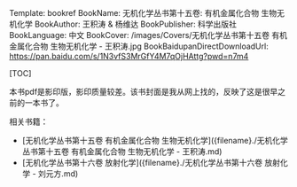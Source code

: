 Template: bookref
BookName: 无机化学丛书第十五卷: 有机金属化合物 生物无机化学
BookAuthor: 王积涛 & 杨维达
BookPublisher: 科学出版社
BookLanguage: 中文
BookCover: /images/Covers/无机化学丛书第十五卷 有机金属化合物 生物无机化学 - 王积涛.jpg
BookBaidupanDirectDownloadUrl: https://pan.baidu.com/s/1N3vfS3MrGfY4M7qOjHAttg?pwd=n7m4 

[TOC]

本书pdf是影印版，影印质量较差。该书封面是我从网上找的，反映了这是很早之前的一本书了。

相关书籍：

- [无机化学丛书第十五卷 有机金属化合物 生物无机化学]({filename}./无机化学丛书第十五卷 有机金属化合物 生物无机化学 - 王积涛.md)
- [无机化学丛书第十六卷 放射化学]({filename}./无机化学丛书第十六卷 放射化学 - 刘元方.md)